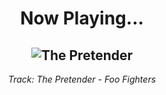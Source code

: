 <div align="center"> 
<h1>Now Playing...</h1>

![The Pretender](https://i.scdn.co/image/ab67616d00001e0283e260c313dc1ff1f17909cf)
--
_<p>Track: The Pretender - Foo Fighters </p>_
</div>
